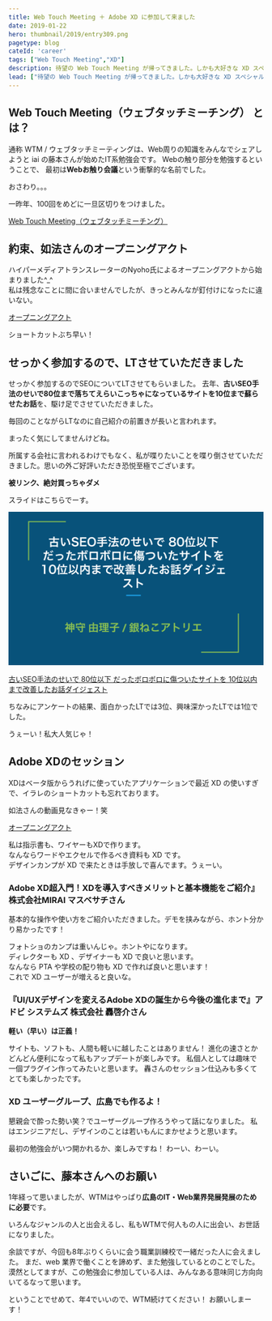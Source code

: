 ```yaml
---
title: Web Touch Meeting ＋ Adobe XD に参加して来ました
date: 2019-01-22
hero: thumbnail/2019/entry309.png
pagetype: blog
cateId: 'career'
tags: ["Web Touch Meeting","XD"]
description: 待望の Web Touch Meeting が帰ってきました。しかも大好きな XD スペシャルということで、LT すべく乗り込みました。ちなみに今回はSEOについてLTさせていただきました。
lead: ["待望の Web Touch Meeting が帰ってきました。しかも大好きな XD スペシャルということで、LT すべく乗り込みました。ちなみに今回はSEOについてLTさせていただきました。"]
---
```

## Web Touch Meeting（ウェブタッチミーチング） とは？
通称 WTM / ウェブタッチミーティングは、Web周りの知識をみんなでシェアしようと iai の藤本さんが始めたIT系勉強会です。
Webの触り部分を勉強するということで、
最初は**Webお触り会議**という衝撃的な名前でした。

おさわり。。。

一昨年、100回をめどに一旦区切りをつけました。

[Web Touch Meeting（ウェブタッチミーチング）](http://www.webtouchmeeting.com/)

## 約束、如法さんのオープニングアクト
ハイパーメディアトランスレーターのNyoho氏によるオープニングアクトから始まりました^_^<br>
私は残念なことに間に合いませんでしたが、きっとみんなが釘付けになったに違いない。

[オープニングアクト](https://www.youtube.com/watch?v=jg4rGiYqOks&fbclid=IwAR1aamp3UrMOIF5w4no3yAyc_BXuevBhpJvacEApewjqoLgKKoTT4NRaGhY)

ショートカットぶち早い！

## せっかく参加するので、LTさせていただきました
せっかく参加するのでSEOについてLTさせてもらいました。
去年、**古いSEO手法のせいで80位まで落ちてえらいこっちゃになっているサイトを10位まで蘇らせたお話**を、駆け足でさせていただきました。

毎回のことながらLTなのに自己紹介の前置きが長いと言われます。

まったく気にしてませんけどね。

所属する会社に言われるわけでもなく、私が喋りたいことを喋り倒させていただきました。思いの外ご好評いただき恐悦至極でございます。

**被リンク、絶対買っちゃダメ**

スライドはこちらでーす。

![entry309-1.png](./images/2019/entry309-1.png)

[古いSEO手法のせいで 80位以下 だったボロボロに傷ついたサイトを 10位以内まで改善したお話ダイジェスト](https://docs.google.com/presentation/d/1KSNcIhEt68LKyP2nrcxOGFMyWlsuyhC9hjJzV9ZTQzA/edit?usp=sharing)

ちなみにアンケートの結果、面白かったLTでは3位、興味深かったLTでは1位でした。

うぇーい！私大人気じゃ！

## Adobe XDのセッション
XDはベータ版からうれげに使っていたアプリケーションで最近 XD の使いすぎで、イラレのショートカットも忘れております。

如法さんの動画見なきゃー！笑

[オープニングアクト](https://www.youtube.com/watch?v=jg4rGiYqOks&fbclid=IwAR1aamp3UrMOIF5w4no3yAyc_BXuevBhpJvacEApewjqoLgKKoTT4NRaGhY)

私は指示書も、ワイヤーもXDで作ります。<br>
なんならワードやエクセルで作るべき資料も XD です。<br>
デザインカンプが XD で来たときは手放しで喜んでます。うぇーい。

### Adobe XD超入門！XDを導入すべきメリットと基本機能をご紹介』株式会社MIRAI マスベサチさん
基本的な操作や使い方をご紹介いただきました。デモを挟みながら、ホント分かり易かったです！

フォトショのカンプは重いんじゃ。ホントやになります。<br>
ディレクターも XD 、デザイナーも XD で良いと思います。<br>
なんなら PTA や学校の配り物も XD で作れば良いと思います！<br>
これで XD ユーザーが増えると良いな。

### 『UI/UXデザインを変えるAdobe XDの誕生から今後の進化まで』アドビ システムズ 株式会社 轟啓介さん
**軽い（早い）は正義！**

サイトも、ソフトも、人間も軽いに越したことはありません！
進化の速さとかどんどん便利になって私もアップデートが楽しみです。
私個人としては趣味で一個プラグイン作ってみたいと思います。
轟さんのセッション仕込みも多くてとても楽しかったです。

### XD ユーザーグループ、広島でも作るよ！
懇親会で酔った勢い笑？でユーザーグループ作ろうやって話になりました。
私はエンジニアだし、デザインのことは若いもんにまかせようと思います。

最初の勉強会がいつ開かれるか、楽しみですね！
わーい、わーい。

## さいごに、藤本さんへのお願い
1年経って思いましたが、WTMはやっぱり**広島のIT・Web業界発展発展のために必要**です。

いろんなジャンルの人と出会えるし、私もWTMで何人もの人に出会い、お世話になりました。

余談ですが、今回も8年ぶりくらいに会う職業訓練校で一緒だった人に会えました。
まだ、web 業界で働くことを諦めず、また勉強しているとのことでした。
漠然としてますが、この勉強会に参加している人は、みんなある意味同じ方向向いてるなって思います。

ということでせめて、年4でいいので、WTM続けてください！
お願いしまーす！
